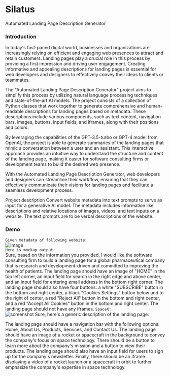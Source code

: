 # Silatus
Automated Landing Page Description Generator


### Introduction
In today's fast-paced digital world, businesses and organizations are increasingly relying on efficient and engaging web presences to attract and retain customers. Landing pages play a crucial role in this process by providing a first impression and driving user engagement. Creating informative and appealing descriptions for landing pages is essential for web developers and designers to effectively convey their ideas to clients or teammates.

The "Automated Landing Page Description Generator" project aims to simplify this process by utilizing natural language processing techniques and state-of-the-art AI models. The project consists of a collection of Python classes that work together to generate comprehensive and human-readable descriptions for landing pages based on metadata. These descriptions include various components, such as text content, navigation bars, images, buttons, input fields, and iframes, along with their positions and colors.

By leveraging the capabilities of the GPT-3.5-turbo or GPT-4 model from OpenAI, the project is able to generate summaries of the landing pages that mimic a conversation between a user and an assistant. This interactive approach provides an intuitive way to understand the structure and content of the landing page, making it easier for software consulting firms or development teams to build the desired web presence.

With the Automated Landing Page Description Generator, web developers and designers can streamline their workflow, ensuring that they can effectively communicate their visions for landing pages and facilitate a seamless development process.


Project description
Convert website metadata into text prompts to serve as input for a generative AI model. The metadata includes information like descriptions and relative locations of images, videos, and text inputs on a website. The text prompts are to be verbal descriptions of the website.



### Demo
`Given metadata of following website:`<br>
![image](https://user-images.githubusercontent.com/71195307/233437412-fd8343a7-ee77-4034-88fe-f451f48cbccf.png)<br>
`Here is mockup output:`<br>
Sure, based on the information you provided, I would like the software consulting firm to build a landing page for a global pharmaceutical company that is research and development-driven and committed to improving the health of patients. The landing page should have an image of "HOME" in the top left corner, an input field for search in the right edge and above center, and an input field for entering email address in the bottom right corner. The landing page should also have four buttons: a white "SUBSCRIBE" button in the bottom and right center, a black "Cookies Settings" button below and to the right of center, a red "Reject All" button in the bottom and right center, and a red "Accept All Cookies" button in the bottom and right center. The landing page should not have any iframes.
`SpaceX:`<br>
![screenshot](https://user-images.githubusercontent.com/97744180/233453411-e03ba78d-54e1-4a15-9db7-c55ba417f0f9.png)
Sure, here's a generic description of the landing page:

The landing page should have a navigation bar with the following options: Home, About Us, Products, Services, and Contact Us. The landing page should have an image of a rocket or spacecraft in the background to convey the company's focus on space technology. There should be a button to learn more about the company's mission and a button to view their products. The landing page should also have an input field for users to sign up for the company's newsletter. Finally, there should be an iframe displaying a video of a rocket launch or a spacecraft in orbit to further emphasize the company's expertise in space technology.
